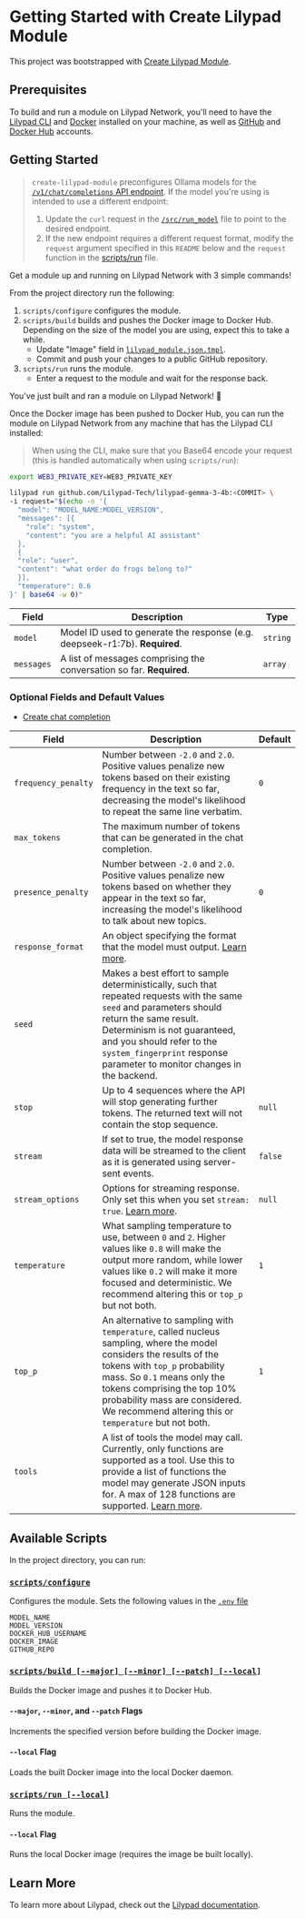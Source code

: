 # Getting Started with Create Lilypad Module

This project was bootstrapped with [Create Lilypad Module](https://docs.lilypad.tech/lilypad/developer-resources/ai-model-marketplace/create-lilypad-module).

## Prerequisites

To build and run a module on Lilypad Network, you'll need to have the [Lilypad CLI](https://docs.lilypad.tech/lilypad/lilypad-testnet/install-run-requirements) and [Docker](https://www.docker.com/) installed on your machine, as well as [GitHub](https://github.com/) and [Docker Hub](https://hub.docker.com/) accounts.

## Getting Started

> `create-lilypad-module` preconfigures Ollama models for the [`/v1/chat/completions` API endpoint](https://github.com/ollama/ollama/blob/main/docs/openai.md). If the model you're using is intended to use a different endpoint:
>
> 1. Update the `curl` request in the [`/src/run_model`](src/run_model) file to point to the desired endpoint.
> 2. If the new endpoint requires a different request format, modify the `request` argument specified in this `README` below and the `request` function in the [scripts/run](scripts/run) file.

Get a module up and running on Lilypad Network with 3 simple commands!

From the project directory run the following:

1. `scripts/configure` configures the module.
2. `scripts/build` builds and pushes the Docker image to Docker Hub. Depending on the size of the model you are using, expect this to take a while.
   - Update "Image" field in [`lilypad_module.json.tmpl`](lilypad_module.json.tmpl).
   - Commit and push your changes to a public GitHub repository.
3. `scripts/run` runs the module.
   - Enter a request to the module and wait for the response back.

You've just built and ran a module on Lilypad Network! 🎉

Once the Docker image has been pushed to Docker Hub, you can run the module on Lilypad Network from any machine that has the Lilypad CLI installed:

> When using the CLI, make sure that you Base64 encode your request (this is handled automatically when using `scripts/run`):

```sh
export WEB3_PRIVATE_KEY=WEB3_PRIVATE_KEY

lilypad run github.com/Lilypad-Tech/lilypad-gemma-3-4b:<COMMIT> \
-i request="$(echo -n '{
  "model": "MODEL_NAME:MODEL_VERSION",
  "messages": [{
    "role": "system",
    "content": "you are a helpful AI assistant"
  },
  {
  "role": "user",
  "content": "what order do frogs belong to?"
  }],
  "temperature": 0.6
}' | base64 -w 0)"
```

| Field      | Description                                                                 | Type     |
| ---------- | --------------------------------------------------------------------------- | -------- |
| `model`    | Model ID used to generate the response (e.g. deepseek-r1:7b). **Required**. | `string` |
| `messages` | A list of messages comprising the conversation so far. **Required**.        | `array`  |

### Optional Fields and Default Values

- [Create chat completion](https://platform.openai.com/docs/api-reference/chat/create)

| Field               | Description                                                                                                                                                                                                                                                                                                 | Default |
| ------------------- | ----------------------------------------------------------------------------------------------------------------------------------------------------------------------------------------------------------------------------------------------------------------------------------------------------------- | ------- |
| `frequency_penalty` | Number between `-2.0` and `2.0`. Positive values penalize new tokens based on their existing frequency in the text so far, decreasing the model's likelihood to repeat the same line verbatim.                                                                                                              | `0`     |
| `max_tokens`        | The maximum number of tokens that can be generated in the chat completion.                                                                                                                                                                                                                                  |         |
| `presence_penalty`  | Number between `-2.0` and `2.0`. Positive values penalize new tokens based on whether they appear in the text so far, increasing the model's likelihood to talk about new topics.                                                                                                                           | `0`     |
| `response_format`   | An object specifying the format that the model must output. [Learn more](https://platform.openai.com/docs/api-reference/chat/create#chat-create-response_format).                                                                                                                                           |         |
| `seed`              | Makes a best effort to sample deterministically, such that repeated requests with the same `seed` and parameters should return the same result. Determinism is not guaranteed, and you should refer to the `system_fingerprint` response parameter to monitor changes in the backend.                       |         |
| `stop`              | Up to 4 sequences where the API will stop generating further tokens. The returned text will not contain the stop sequence.                                                                                                                                                                                  | `null`  |
| `stream`            | If set to true, the model response data will be streamed to the client as it is generated using server-sent events.                                                                                                                                                                                         | `false` |
| `stream_options`    | Options for streaming response. Only set this when you set `stream: true`. [Learn more](https://platform.openai.com/docs/api-reference/chat/create#chat-create-stream_options).                                                                                                                             | `null`  |
| `temperature`       | What sampling temperature to use, between `0` and `2`. Higher values like `0.8` will make the output more random, while lower values like `0.2` will make it more focused and deterministic. We recommend altering this or `top_p` but not both.                                                            | `1`     |
| `top_p`             | An alternative to sampling with `temperature`, called nucleus sampling, where the model considers the results of the tokens with `top_p` probability mass. So `0.1` means only the tokens comprising the top 10% probability mass are considered. We recommend altering this or `temperature` but not both. | `1`     |
| `tools`             | A list of tools the model may call. Currently, only functions are supported as a tool. Use this to provide a list of functions the model may generate JSON inputs for. A max of 128 functions are supported. [Learn more](https://platform.openai.com/docs/api-reference/chat/create#chat-create-tools).    |         |

## Available Scripts

In the project directory, you can run:

### [`scripts/configure`](scripts/configure)

Configures the module.
Sets the following values in the [`.env` file](.env)

```
MODEL_NAME
MODEL_VERSION
DOCKER_HUB_USERNAME
DOCKER_IMAGE
GITHUB_REPO
```

### [`scripts/build [--major] [--minor] [--patch] [--local]`](scripts/build)

Builds the Docker image and pushes it to Docker Hub.

#### `--major`, `--minor`, and `--patch` Flags

Increments the specified version before building the Docker image.

#### `--local` Flag

Loads the built Docker image into the local Docker daemon.

### [`scripts/run [--local]`](scripts/run)

Runs the module.

#### `--local` Flag

Runs the local Docker image (requires the image be built locally).

## Learn More

To learn more about Lilypad, check out the [Lilypad documentation](https://docs.lilypad.tech/lilypad).
